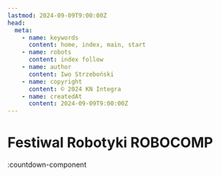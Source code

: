```yaml
---
lastmod: 2024-09-09T9:00:00Z
head:
  meta:
    - name: keywords
      content: home, index, main, start
    - name: robots
      content: index follow
    - name: author
      content: Iwo Strzeboński
    - name: copyright
      content: © 2024 KN Integra
    - name: createdAt
      content: 2024-09-09T9:00:00Z
---
```


# Festiwal Robotyki ROBOCOMP

<!-- markdownlint-disable MD003 MD007 -->
:countdown-component
<!-- markdownlint-enable MD003 MD007 -->
